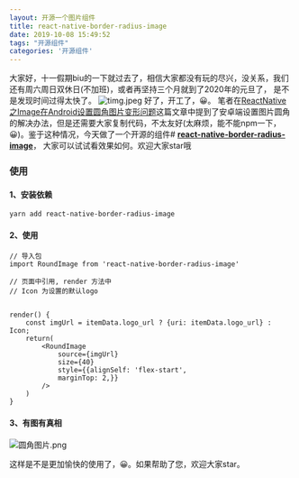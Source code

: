 ```yaml
---
layout: 开源一个图片组件
title: react-native-border-radius-image
date: 2019-10-08 15:49:52
tags: "开源组件"
categories: '开源组件'
---
```

大家好，十一假期biu的一下就过去了，相信大家都没有玩的尽兴，没关系，我们还有周六周日双休日(不加班)，或者再坚持三个月就到了2020年的元旦了， 是不是发现时间过得太快了。
![timg.jpeg](https://upload-images.jianshu.io/upload_images/3112038-a23fada89b3b343e.jpeg?imageMogr2/auto-orient/strip%7CimageView2/2/w/1240)
好了，开工了，😀。
笔者在[ReactNative之Image在Android设置圆角图片变形问题](https://www.jianshu.com/p/0079ff047bd3)这篇文章中提到了安卓端设置图片圆角的解决办法，但是还需要大家复制代码，不太友好(太麻烦，能不能npm一下，😀)。鉴于这种情况，今天做了一个开源的组件# **[react-native-border-radius-image](https://github.com/wayne214/react-native-border-radius-image)**， 大家可以试试看效果如何。欢迎大家star哦
### 使用
#### 1、安装依赖
```
yarn add react-native-border-radius-image
```
#### 2、使用
```
// 导入包
import RoundImage from 'react-native-border-radius-image'

// 页面中引用, render 方法中
// Icon 为设置的默认logo


render() {
    const imgUrl = itemData.logo_url ? {uri: itemData.logo_url} : Icon;
    return(
        <RoundImage
            source={imgUrl}
            size={40}
            style={{alignSelf: 'flex-start',
            marginTop: 2,}}
        />
    )
}
```
#### 3、有图有真相
![圆角图片.png](https://upload-images.jianshu.io/upload_images/3112038-fb7c102c38d2837c.png?imageMogr2/auto-orient/strip%7CimageView2/2/w/1240)

这样是不是更加愉快的使用了，😀。如果帮助了您，欢迎大家star。